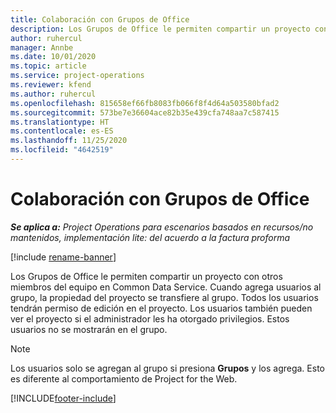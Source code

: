 ```yaml
---
title: Colaboración con Grupos de Office
description: Los Grupos de Office le permiten compartir un proyecto con otros miembros del equipo en Common Data Service.
author: ruhercul
manager: Annbe
ms.date: 10/01/2020
ms.topic: article
ms.service: project-operations
ms.reviewer: kfend
ms.author: ruhercul
ms.openlocfilehash: 815658ef66fb8083fb066f8f4d64a503580bfad2
ms.sourcegitcommit: 573be7e36604ace82b35e439cfa748aa7c587415
ms.translationtype: HT
ms.contentlocale: es-ES
ms.lasthandoff: 11/25/2020
ms.locfileid: "4642519"
---
```

# <a name="collaboration-with-office-groups"></a>Colaboración con Grupos de Office

_**Se aplica a:** Project Operations para escenarios basados en recursos/no mantenidos, implementación lite: del acuerdo a la factura proforma_

[!include [rename-banner](~/includes/cc-data-platform-banner.md)]

Los Grupos de Office le permiten compartir un proyecto con otros miembros del equipo en Common Data Service. Cuando agrega usuarios al grupo, la propiedad del proyecto se transfiere al grupo. Todos los usuarios tendrán permiso de edición en el proyecto. Los usuarios también pueden ver el proyecto si el administrador les ha otorgado privilegios. Estos usuarios no se mostrarán en el grupo.

> [!NOTE] 
> Los usuarios solo se agregan al grupo si presiona **Grupos** y los agrega. Esto es diferente al comportamiento de Project for the Web. 



[!INCLUDE[footer-include](../includes/footer-banner.md)]